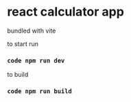 # react calculator app

bundled with vite

to start run 
### `code npm run dev`

to build
### `code npm run build`
